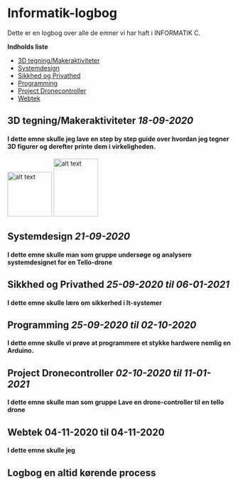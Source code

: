 # Informatik-logbog
Dette er en logbog over alle de emner vi har haft i INFORMATIK C.

__Indholds liste__
* [3D tegning/Makeraktiviteter](#3d-tegningmakeraktiviteter-18-09-2020)
* [Systemdesign](#systemdesign-21-09-2020)
* [Sikkhed og Privathed](#sikkhed-og-privathed-25-09-2020-til-06-01-2021)
* [Programming](#programming-25-09-2020-til-02-10-2020)
* [Project Dronecontroller](#project-dronecontroller-02-10-2020-til-11-01-2021)
* [Webtek](#webtek-04-11-2020-til-04-11-2020)


## 3D tegning/Makeraktiviteter _18-09-2020_
#### __I dette emne skulle jeg lave en step by step guide over hvordan jeg tegner 3D figurer og derefter printe dem i virkeligheden.__

<img src="https://www.pngkey.com/png/full/695-6951264_3d-ball-png.png" alt="alt text" width="100" height="100">

<img src="https://caddesignhelp.com/wp-content/uploads/2018/07/hollow-ball-3D-print.jpg" alt="alt text" width="100" height="130">


## Systemdesign _21-09-2020_
#### __I dette emne skulle man som gruppe undersøge og analysere systemdesignet for en Tello-drone__


## Sikkhed og Privathed _25-09-2020 til 06-01-2021_
#### __I dette emne skulle lære om sikkerhed i It-systemer__


## Programming _25-09-2020 til 02-10-2020_
#### __I dette emne skulle vi prøve at programmere et stykke hardwere nemlig en Arduino.__ 


## Project Dronecontroller _02-10-2020 til 11-01-2021_
#### __I dette emne skulle man som gruppe Lave en drone-controller til en tello drone__


## Webtek 04-11-2020 til 04-11-2020
#### __I dette emne skulle jeg__


## Logbog en altid kørende process

